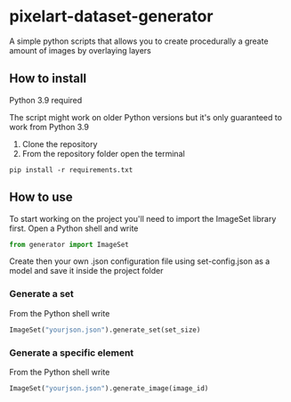 # pixelart-dataset-generator
A simple python scripts that allows you to create procedurally a greate amount of images by overlaying layers 

## How to install
Python 3.9 required

The script might work on older Python versions but it's only guaranteed to work from Python 3.9 
1. Clone the repository
2. From the repository folder open the terminal
```shell
pip install -r requirements.txt
```

## How to use
To start working on the project you'll need to import the ImageSet library first.
Open a Python shell and write
```python
from generator import ImageSet 
```

Create then your own .json configuration file using set-config.json as a model and save it inside the project folder
### Generate a set
From the Python shell write
```python
ImageSet("yourjson.json").generate_set(set_size)
```
### Generate a specific element
From the Python shell write
```python
ImageSet("yourjson.json").generate_image(image_id)
```
 

